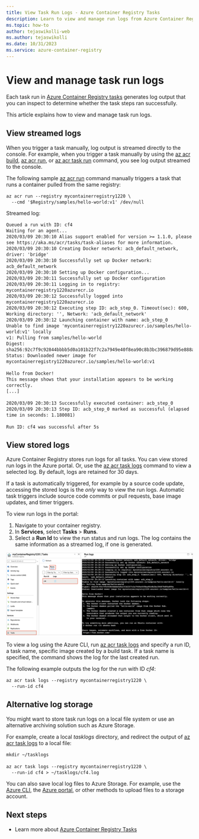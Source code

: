```yaml
---
title: View Task Run Logs - Azure Container Registry Tasks
description: Learn to view and manage run logs from Azure Container Registry (ACR) Tasks for efficient monitoring and troubleshooting of your container workflows.
ms.topic: how-to
author: tejaswikolli-web
ms.author: tejaswikolli
ms.date: 10/31/2023
ms.service: azure-container-registry
---
```


# View and manage task run logs

Each task run in [Azure Container Registry tasks](container-registry-tasks-overview.md) generates log output that you can inspect to determine whether the task steps ran successfully. 

This article explains how to view and manage task run logs.

## View streamed logs

When you trigger a task manually, log output is streamed directly to the console. For example, when you trigger a task manually by using the [az acr build](/cli/azure/acr#az-acr-build), [az acr run](/cli/azure/acr#az-acr-run), or [az acr task run](/cli/azure/acr/task#az-acr-task-run) command, you see log output streamed to the console. 

The following sample [az acr run](/cli/azure/acr#az-acr-run) command manually triggers a task that runs a container pulled from the same registry:

```azurecli
az acr run --registry mycontainerregistry1220 \
  --cmd '$Registry/samples/hello-world:v1' /dev/null
```

Streamed log:

```console
Queued a run with ID: cf4
Waiting for an agent...
2020/03/09 20:30:10 Alias support enabled for version >= 1.1.0, please see https://aka.ms/acr/tasks/task-aliases for more information.
2020/03/09 20:30:10 Creating Docker network: acb_default_network, driver: 'bridge'
2020/03/09 20:30:10 Successfully set up Docker network: acb_default_network
2020/03/09 20:30:10 Setting up Docker configuration...
2020/03/09 20:30:11 Successfully set up Docker configuration
2020/03/09 20:30:11 Logging in to registry: mycontainerregistry1220azurecr.io
2020/03/09 20:30:12 Successfully logged into mycontainerregistry1220azurecr.io
2020/03/09 20:30:12 Executing step ID: acb_step_0. Timeout(sec): 600, Working directory: '', Network: 'acb_default_network'
2020/03/09 20:30:12 Launching container with name: acb_step_0
Unable to find image 'mycontainerregistry1220azurecr.io/samples/hello-world:v1' locally
v1: Pulling from samples/hello-world
Digest: sha256:92c7f9c92844bbbb5d0a101b22f7c2a7949e40f8ea90c8b3bc396879d95e888a
Status: Downloaded newer image for mycontainerregistry1220azurecr.io/samples/hello-world:v1

Hello from Docker!
This message shows that your installation appears to be working correctly.
[...]

2020/03/09 20:30:13 Successfully executed container: acb_step_0
2020/03/09 20:30:13 Step ID: acb_step_0 marked as successful (elapsed time in seconds: 1.180081)

Run ID: cf4 was successful after 5s
```

## View stored logs 

Azure Container Registry stores run logs for all tasks. You can view stored run logs in the Azure portal. Or, use the [az acr task logs](/cli/azure/acr/task#az-acr-task-logs) command to view a selected log. By default, logs are retained for 30 days.

If a task is automatically triggered, for example by a source code update, accessing the stored logs is the *only* way to view the run logs. Automatic task triggers include source code commits or pull requests, base image updates, and timer triggers.

To view run logs in the portal:

1. Navigate to your container registry.
1. In **Services**, select **Tasks** > **Runs**.
1. Select a **Run Id** to view the run status and run logs. The log contains the same information as a streamed log, if one is generated.

![View task run login portal](./media/container-registry-tasks-logs/portal-task-run-logs.png)

To view a log using the Azure CLI, run [az acr task logs](/cli/azure/acr/task#az-acr-task-logs) and specify a run ID, a task name, specific image created by a build task. If a task name is specified, the command shows the log for the last created run.

The following example outputs the log for the run with ID *cf4*:

```azurecli
az acr task logs --registry mycontainerregistry1220 \
  --run-id cf4
```

## Alternative log storage

You might want to store task run logs on a local file system or use an alternative archiving solution such as Azure Storage.

For example, create a local *tasklogs* directory, and redirect the output of [az acr task logs](/cli/azure/acr/task#az-acr-task-logs) to a local file:

```azurecli
mkdir ~/tasklogs

az acr task logs --registry mycontainerregistry1220 \
  --run-id cf4 > ~/tasklogs/cf4.log
```

You can also save local log files to Azure Storage. For example, use the [Azure CLI](/azure/storage/blobs/storage-quickstart-blobs-cli), the [Azure portal](/azure/storage/blobs/storage-quickstart-blobs-portal), or other methods to upload files to a storage account.

## Next steps

* Learn more about [Azure Container Registry Tasks](container-registry-tasks-overview.md)


<!-- LINKS - Internal -->
[azure-cli]: /cli/azure/install-azure-cli
[az-acr-build]: /cli/azure/acr#az-acr-build
[az-acr-pack-build]: /cli/azure/acr/pack#az-acr-pack-build
[az-acr-task]: /cli/azure/acr/task
[az-acr-task-create]: /cli/azure/acr/task#az-acr-task-create
[az-acr-task-run]: /cli/azure/acr/task#az-acr-task-run
[az-acr-task-update]: /cli/azure/acr/task#az-acr-task-update
[az-login]: /cli/azure/reference-index#az-login
[az-login-service-principal]: /cli/azure/authenticate-azure-cli

<!-- IMAGES -->
[quick-build-01-fork]: ./media/container-registry-tutorial-quick-build/quick-build-01-fork.png
[quick-build-02-browser]: ./media/container-registry-tutorial-quick-build/quick-build-02-browser.png
